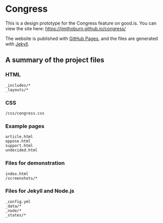 # Congress

This is a design prototype for the Congress feature on good.is. You can view the site here:
https://jimthoburn.github.io/congress/

The website is published with [GitHub Pages](https://pages.github.com), and the files are generated with [Jekyll](https://jekyllrb.com).

## A summary of the project files

### HTML
```
_includes/*
_layouts/*
```

### CSS
```
/css/congress.css
```

### Example pages
```
article.html
oppose.html
support.html
undecided.html
```

### Files for demonstration
```
index.html
/screenshots/*
```

### Files for Jekyll and Node.js
```
_config.yml
_data/*
_node/*
_states/*
```
